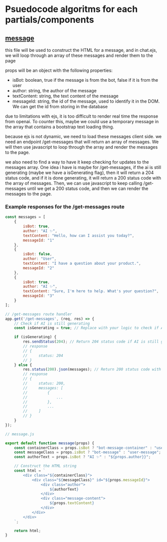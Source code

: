 # Psuedocode algoritms for each partials/components

## [message](../src/components/message/message.js)

this file will be used to construct the HTML for a message, and in chat.ejs, we will loop through an array of these messages and render them to the page

props will be an object with the following properties:
- isBot: boolean, true if the message is from the bot, false if it is from the user
- author: string, the author of the message
- textContent: string, the text content of the message
- messageId: string, the id of the message, used to identify it in the DOM. We can get the id from storing in the database

due to limitations with ejs, it is too difficult to render real time the response from openai. To counter this, maybe we could use a temporary message in the array that contains a bootstrap text loading thing.

because ejs is not dynamic, we need to load these messages client side. 
we need an endpoint /get-messages that will return an array of messages. We will then use javascript to loop through the array and render the messages to the page.

we also need to find a way to have it keep checking for updates to the messages array. One idea i have is maybe for /get-messages, if the ai is still generating (maybe we have a isGenerating flag), then it will return a 204 status code, and if it is done generating, it will return a 200 status code with the array of messages. Then, we can use javascript to keep calling /get-messages until we get a 200 status code, and then we can render the messages to the page.

### Example responses for the /get-messages route
```javascript
const messages = [
    {
        isBot: true,
        author: "AI ✨",
        textContent: "Hello, how can I assist you today?",
        messageId: "1"
    },
    {
        isBot: false,
        author: "User",
        textContent: "I have a question about your product.",
        messageId: "2"
    },
    {
        isBot: true,
        author: "AI ✨",
        textContent: "Sure, I'm here to help. What's your question?",
        messageId: "3"
    }
];

// /get-messages route handler
app.get('/get-messages', (req, res) => {
    // Check if AI is still generating
    const isGenerating = true; // Replace with your logic to check if AI is still generating

    if (isGenerating) {
        res.sendStatus(204); // Return 204 status code if AI is still generating
        // response
        // {
        //     status: 204
        // }
    } else {
        res.status(200).json(messages); // Return 200 status code with messages array if AI is done generating
        // response
        // {
        //     status: 200,
        //     messages: [
        //         {
        //             ...
        //         },
        //         ...
        //     ]
        // }
    }   
});
```

```javascript
// message.js

export default function message(props) {
    const containerClass = props.isBot ? "bot-message-container" : "user-message-container";
    const messageClass = props.isBot ? "bot-message" : "user-message";
    const authorText = props.isBot ? "AI ✨" : "${props.author}}";

    // Construct the HTML string
    const html = `
        <div class="${containerClass}">
            <div class="${messageClass}" id="${props.messageId}">
                <div class="author">
                    ${authorText}
                </div>
                <div class="message-content">
                    ${props.textContent}
                </div>
            </div>
        </div>
    `;

    return html;
}

```